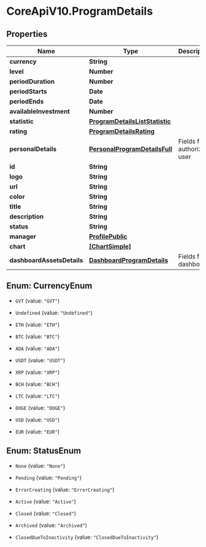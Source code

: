 # CoreApiV10.ProgramDetails

## Properties
Name | Type | Description | Notes
------------ | ------------- | ------------- | -------------
**currency** | **String** |  | [optional] 
**level** | **Number** |  | [optional] 
**periodDuration** | **Number** |  | [optional] 
**periodStarts** | **Date** |  | [optional] 
**periodEnds** | **Date** |  | [optional] 
**availableInvestment** | **Number** |  | [optional] 
**statistic** | [**ProgramDetailsListStatistic**](ProgramDetailsListStatistic.md) |  | [optional] 
**rating** | [**ProgramDetailsRating**](ProgramDetailsRating.md) |  | [optional] 
**personalDetails** | [**PersonalProgramDetailsFull**](PersonalProgramDetailsFull.md) | Fields for authorized user | [optional] 
**id** | **String** |  | [optional] 
**logo** | **String** |  | [optional] 
**url** | **String** |  | [optional] 
**color** | **String** |  | [optional] 
**title** | **String** |  | [optional] 
**description** | **String** |  | [optional] 
**status** | **String** |  | [optional] 
**manager** | [**ProfilePublic**](ProfilePublic.md) |  | [optional] 
**chart** | [**[ChartSimple]**](ChartSimple.md) |  | [optional] 
**dashboardAssetsDetails** | [**DashboardProgramDetails**](DashboardProgramDetails.md) | Fields for dashboard | [optional] 


<a name="CurrencyEnum"></a>
## Enum: CurrencyEnum


* `GVT` (value: `"GVT"`)

* `Undefined` (value: `"Undefined"`)

* `ETH` (value: `"ETH"`)

* `BTC` (value: `"BTC"`)

* `ADA` (value: `"ADA"`)

* `USDT` (value: `"USDT"`)

* `XRP` (value: `"XRP"`)

* `BCH` (value: `"BCH"`)

* `LTC` (value: `"LTC"`)

* `DOGE` (value: `"DOGE"`)

* `USD` (value: `"USD"`)

* `EUR` (value: `"EUR"`)




<a name="StatusEnum"></a>
## Enum: StatusEnum


* `None` (value: `"None"`)

* `Pending` (value: `"Pending"`)

* `ErrorCreating` (value: `"ErrorCreating"`)

* `Active` (value: `"Active"`)

* `Closed` (value: `"Closed"`)

* `Archived` (value: `"Archived"`)

* `ClosedDueToInactivity` (value: `"ClosedDueToInactivity"`)




